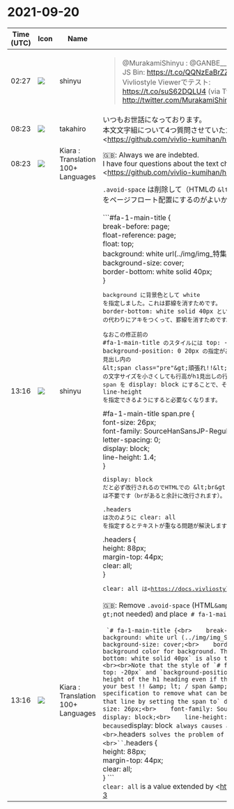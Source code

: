 # 2021-09-20

|Time (UTC)|Icon|Name|Message|
|---|---|---|---|
|02:27|![](https://avatars.slack-edge.com/2018-04-27/354445776386_e258f5ed5ba887b08668_72.jpg)|shinyu|<blockquote>@MurakamiShinyu : @GANBE__ nth()ページセレクタを使用して3ページ目からページ番号をふる例:<br>JS Bin: <https://t.co/QQNzEaBrZZ><br>Vivliostyle Viewerでテスト:<br><https://t.co/suS62DQLU4> (via Twitter <http://twitter.com/MurakamiShinyu/status/1439773033166561285>)</blockquote>|
|08:23|![](https://avatars.slack-edge.com/2021-03-07/1843534807857_00f7c5a10c2fdc7b710d_72.jpg)|takahiro|いつもお世話になっております。<br>本文文字組について4つ質問させていただきます。<br><https://github.com/vivlio-kumihan/housou-doushikai/tree/main/articles/feature-article1|ソースはこちらです。><br><br>1　print.css L113<br>章タイトルのスペースを『.avoid-space』でつくり、『#fa-1-main-title』の内容を配置しております。<br>こういうやり方は、正式で効率的なやり方でしょうか？　全く自信がありません。<br>もっと良いやり方がありましたらご教示願えませんでしょうか。<br><br>2　print.css L179<br>各人の挨拶記事のヘッダー部分を『.headers』で作成しました。<br>メインタイトル下の2記事のヘッダーに本文が重なってしまっています。<br>これは先程のタイトルスペースの作り方が悪かったのでしょうか？<br>どう対応すればよろしいでしょう。ご教示お願いいたします。<br><br>3 　print.css L125<br>『.avoid-space』で『column-span: all』をしていますが、段間の罫線が消えません。<br>どうすれば消せますでしょうか？<br><br>4　index.html L15<br>本文のフォーマットを取り去って『扉』をつくりたいです。<br>参考になるサンプルページがありましたがご教示願います。<br><br>なお、レイアウト作業につきましては、基本的に単位をピクセルとrem・emで運用すると『意図した組版』ができそうです。<br>CSS組版を自由に扱うことができるようサンプルページをもっと作っていこうと思います。<br>よろしくお願いいたします。<br>https://vivliostyle.slack.com/files/U01512BUC6T/F02EW0214N9/____________________________2021-09-20_16.55.29.png|
|08:23|![](https://avatars.slack-edge.com/2021-08-02/2324149410423_2aa7423c4133ecb9f168_72.png)|Kiara : Translation 100+ Languages|🇬🇧: Always we are indebted.<br>I have four questions about the text character set.<br><https://github.com/vivlio-kumihan/housou-doushikai/tree/main/articles/feature-article1 | The source is here. ><br><br>1 print.css L113<br>The space for the chapter title is created with ".avoid-space", and the contents of "# fa-1-main-title" are arranged.<br>Is this a formal and efficient way to do it? I'm not confident at all.<br>Would you please teach me if there is a better way?<br><br>2 print.css L179<br>I created the header part of each person's greeting article with ".headers".<br>The text overlaps the headers of the two articles under the main title.<br>Was this the wrong way to create the title space earlier?<br>What should I do? Please teach us.<br><br>3 print.css L125<br>I am doing "column-span: all" in ".avoid-space", but the ruled lines between columns do not disappear.<br>How can I get rid of it?<br><br>4 index.html L15<br>I want to remove the format of the text and create a "door".<br>There was a sample page that could be used as a reference, but please let us know.<br><br>Regarding layout work, basically, if you operate the unit with pixels and rem / em, it seems that "intended typesetting" can be achieved.<br>I will make more sample pages so that I can handle CSS typesetting freely.<br>Thank you.|
|13:16|![](https://avatars.slack-edge.com/2018-04-27/354445776386_e258f5ed5ba887b08668_72.jpg)|shinyu|`.avoid-space` は削除して（HTMLの `&lt;div class="avoid-space"&gt;&lt;/div&gt;` も不要）、 `#fa-1-main-title` をページフロート配置にするのがよいかと思います。<br><br>```#fa-1-main-title {<br>    break-before: page;<br>    float-reference: page;<br>    float: top;<br>    background: white url(../img/img_特集1-タイトルバックの罫.svg) no-repeat;<br>    background-size: cover;<br>    border-bottom: white solid 40px;<br>}<pre>background に背景色として white を指定しました。これは罫線を消すためです。 `border-bottom: white solid 40px` という指定も margin-bottom の代わりにアキをつくって、罫線を消すためです。<br><br>なおこの修正前の `#fa-1-main-title` のスタイルには `top: -20px` と `background-position: 0 20px` の指定がありました。これは h1 見出し内の `&lt;span class="pre"&gt;頑張れ!!&lt;/span&gt;` の文字サイズを小さくしても行高がh1見出しの行高のままなので余計なアキが上にできるのを取り除くための指定かと思われます。これはその span を `display: block` にすることで、その行の `line-height` を指定できるようにすると必要なくなります。<br></pre>#fa-1-main-title span.pre {<br>    font-size: 26px;<br>    font-family: SourceHanSansJP-Regular, sans-serif;<br>    letter-spacing: 0;<br>    display: block;<br>    line-height: 1.4;<br>}<pre>`display: block` だと必ず改行されるのでHTMLでの `&lt;br&gt;` は不要です（brがあると余計に改行されます）。<br><br>`.headers` は次のように `clear: all` を指定するとテキストが重なる問題が解決します：<br></pre>.headers {<br>    height: 88px;<br>    margin-top: 44px;<br>    clear: all;<br>}<pre> `clear: all` は<https://docs.vivliostyle.org/#/supported-css-features#css-page-floats-3|VivliostyleでのPage Floats実装>で拡張されている値で、ページフロートの影響でそのあとのブロックが崩れることを防ぎます。この指定がない場合にテキストの重なりが生じていた理由は、この `.headers` のボックスの開始位置はフロートが存在しない場合の位置と同じになり、テキストだけがフロートを避けてそののあとに配置されるというフロートの性質のためです。 `height: 88px` というボックスの高さの指定があるために、そのボックスの内容はボックスの高さ内に収まらず（フロートにより押し出されているため）、次のブロックと重なってしまっていました。 `clear: all` を指定することで、この問題がなくなります。<br><br>扉ページは、次のように作ることができます：<br></pre>@page tobira {<br>    @top-left {<br>        content: none;<br>    }<br>    @top-left-corner {<br>        content: none;<br>    }<br>    @top-right {<br>        content: none;<br>    }<br>    @top-right-corner {<br>        content: none;<br>    }<br>}<br><br>.tobira {<br>    page: tobira;<br>    background: white;<br>    width: 100vw;<br>    height: 100vh;<br>}```<br>名前付きページ tobira でページヘッダーを非表示にして `.tobira` 要素のスタイルとしてその名前付きページを指定（`page: tobira`）。width: 100vw と height: 100vh の指定は page area いっぱいにサイズにするため。background: white によって罫線を消しています。<br><br>以上、お試しください。|
|13:16|![](https://avatars.slack-edge.com/2021-08-02/2324149410423_2aa7423c4133ecb9f168_72.png)|Kiara : Translation 100+ Languages|🇬🇧: Remove `.avoid-space` (HTML` &amp; lt; div class = "avoid-space" &amp; gt; &amp; lt; / div &amp; gt; `not needed) and place` # fa-1-main-title` in page float I think it is better to do it.<br><br>`` `# fa-1-main-title {<br>    break-before: page;<br>    float-reference: page;<br>    float: top;<br>    background: white url (../img/img_Special feature 1-Title back ruled .svg) no-repeat;<br>    background-size: cover;<br>    border-bottom: white solid 40px;<br>} ```<br>I specified white as the background color for background. This is to erase the ruled lines. The specification of `border-bottom: white solid 40px` is also to make a space instead of margin-bottom and erase the ruled line.<br><br>Note that the style of `# fa-1-main-title` before this correction had the specification of` top: -20px` and `background-position: 0 20px`. This is because the line height remains the line height of the h1 heading even if the character size of `&amp; lt; span class =" pre "&amp; gt; do your best !! &amp; lt; / span &amp; gt;` in the h1 heading is reduced. It seems that it is a specification to remove what can be done. This is not needed if you can specify the `line-height` for that line by setting the span to` display: block`.<br><br>`` `# fa-1-main-title span.pre {<br>    font-size: 26px;<br>    font-family: SourceHanSansJP-Regular, sans-serif;<br>    letter-spacing: 0;<br>    display: block;<br>    line-height: 1.4;<br>} ```<br>`&amp; lt; br &amp; gt;` in HTML is not necessary because `display: block` always causes a line break (if there is a br, it will break an extra line).<br><br>`.headers` solves the problem of overlapping text by specifying` clear: all` as follows:<br><br>`` `.headers {<br>    height: 88px;<br>    margin-top: 44px;<br>    clear: all;<br>} ```<br> `clear: all` is a value extended by <https://docs.vivliostyle.org/#/supported-css-features#css-page-floats-3 | Page Floats implementation in Vivliostyle> and page float Prevents the subsequent blocks from collapsing due to the influence of. The reason why text overlaps without this specification is that the starting position of this `.headers` box is the same as it would be if there were no floats, only the text avoiding the floats and after that. Because of the float's nature of being placed. Due to the box height specification of `height: 88px`, the contents of that box did not fit within the height of the box (because it was pushed out by the float) and overlapped with the next block. .. Specifying `clear: all` eliminates this problem.<br><br>The title page can be made as follows:<br><br>`` `@ page tobira {<br>    @ top-left {<br>        content: none;<br>    }<br>    @ top-left-corner {<br>        content: none;<br>    }<br>    @ top-right {<br>        content: none;<br>    }<br>    @ top-right-corner {<br>        content: none;<br>    }<br>}<br><br>.tobira {<br>    page: tobira;<br>    background: white;<br>    width: 100vw;<br>    height: 100vh;<br>} ```<br>Hide the page header with named page tobira and specify the named page as the style of the `.tobira` element (`page: tobira`). Specifying width: 100vw and height: 100vh is to fill the page area. The border is erased by background: white.<br><br>Please try as above.|

